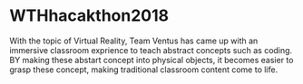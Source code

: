 # WTHhacakthon2018
With the topic of Virtual Reality, Team Ventus has came up with an immersive classroom exprience to teach abstract concepts such as coding. BY making these abstart concept into physical objects, it becomes easier to grasp these concept, making traditional classroom content come to life.
